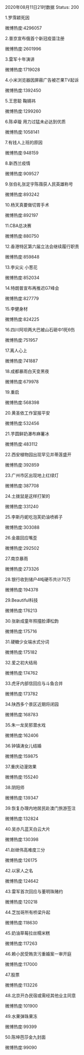 2020年08月11日21时数据
Status: 200

1.罗霈颖死因

微博热度:4296057

2.普京宣布俄首个新冠疫苗注册

微博热度:2601996

3.雷军十年演讲

微博热度:1719028

4.小米浏览器因屏蔽广告被芒果TV起诉

微博热度:1392450

5.王思聪 鞠婧祎

微博热度:1299260

6.陈卓璇 用力过猛未必达到优质

微博热度:1058141

7.有钱人上班的原因

微博热度:948159

8.新西兰疫情

微博热度:909527

9.张伯礼张定宇陈薇获人民英雄称号

微博热度:893242

10.杨天真要做切胃手术

微博热度:892197

11.CBA总决赛

微博热度:880750

12.香港特区第六届立法会继续履行职责

微博热度:859848

13.李尖尖 小葱花

微博热度:852034

14.特朗普宣布再推迟G7峰会

微博热度:827779

15.李健身材

微博热度:824225

16.四川阿坝两大巴被山石砸中1死6伤

微博热度:751957

17.离人心上

微博热度:741887

18.成都暴雨白天变黑夜

微博热度:679978

19.重启

微博热度:568398

20.黄圣依工作室报平安

微博热度:532456

21.芋圆鲜奶瀑布麻薯冰

微博热度:483112

22.西安植物园出现罕见并蒂莲盛开

微博热度:392859

23.广州市区出现地上红绿灯

微博热度:387708

24.土拨鼠是这样打架的

微博热度:331240

25.李斯丹妮吃泡芙奶油喷裤子

微博热度:303088

26.金晨回应嘴歪

微博热度:292502

27.南京暴雨

微博热度:273326

28.银行收到储户4吨硬币共计70万

微博热度:194378

29.Beautiful科技

微博热度:176213

30.张新成童年照撞脸谭松韵

微博热度:175716

31.硬糖少女端水式分词

微博热度:175182

32.爱之初大结局

微博热度:174762

33.虎牙内部信回应与斗鱼合并

微博热度:173782

34.陕西多个景区近期将闭园

微博热度:168783

35.朱一龙吴邪潜水戏

微博热度:162406

36.钟镇涛女儿结婚

微博热度:159875

37.重庆动漫效果

微博热度:155240

38.阴阳师

微博热度:139347

39.恢复办理内地居民赴澳门旅游签注

微博热度:132824

40.吴亦凡蓝天白云大片

微博热度:130398

41.赵继伟高难度三分

微博热度:126175

42.以家人之名

微博热度:124642

43.雷军首次回应与董明珠赌约

微博热度:120218

44.芝加哥所有桥梁升起

微博热度:118630

45.奶油草莓拉丝糯米糕

微博热度:117263

46.赖小民受贿贪污重婚案一审开庭

微博热度:117000

47.股票

微博热度:113226

48.北京开办民宿或需经其他业主同意

微博热度:101900

49.水果弹珠果冻

微博热度:99399

50.陈坤芭莎金九封面

微博热度:99090

